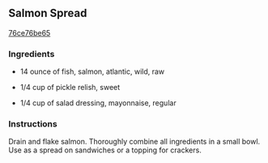## Salmon Spread

[76ce76be65](http://tastykitchen.com/recipes/appetizers-and-snacks/salmon-spread/)

### Ingredients

 - 14 ounce of fish, salmon, atlantic, wild, raw

 - 1/4 cup of pickle relish, sweet

 - 1/4 cup of salad dressing, mayonnaise, regular

### Instructions

Drain and flake salmon. Thoroughly combine all ingredients in a small bowl. Use as a spread on sandwiches or a topping for crackers.